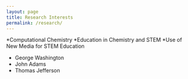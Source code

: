 ```yaml
---
layout: page
title: Research Interests
permalink: /research/
---
```


*Computational Chemistry
*Education in Chemistry and STEM
*Use of New Media for STEM Education
- George Washington
- John Adams
- Thomas Jefferson
